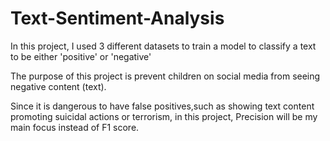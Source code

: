 # Text-Sentiment-Analysis
In this project, I used 3 different datasets to train a model to classify a text to be either 'positive' or 'negative'

The purpose of this project is prevent children on social media from seeing negative content (text).

Since it is dangerous to have false positives,such as showing text content promoting suicidal actions or terrorism, in this project, Precision will be my main focus instead of F1 score.
